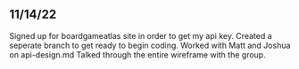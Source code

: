 ## 11/14/22

Signed up for boardgameatlas site in order to get my api key.
Created a seperate branch to get ready to begin coding.
Worked with Matt and Joshua on api-design.md
Talked through the entire wireframe with the group.
